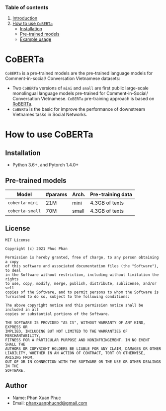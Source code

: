 ### Table of contents

1. [Introduction](#introduction)
2. [How to use ``CoBERTa``](#how_to_use_coberta)
    - [Installation](#installation)
    - [Pre-trained models](#models)
    - [Example usage](#usage)


# <a name='introduction'></a> CoBERTa

`CoBERTa` is a pre-trained models are the pre-trained language models for Comment-in-social/ Conversation Vietnamese datasets:

 - Two `CoBERTa` versions of `mini` and `small` are first public large-scale monolingual language models pre-trained for Comment-in-Social/ Conversation Vietnamese. `CoBERTa` pre-training approach is based on [RoBERTa](https://github.com/pytorch/fairseq/blob/master/examples/roberta/README.md).
 - `CoBERTa` is the basic for improve the performance of downstream Vietnames tasks in Social Networks.


# <a name='how_to_use_coberta'></a> How to use CoBERTa

## Installation <a name='installation'></a>

 - Python 3.6+, and Pytorch 1.4.0+ 

## Pre-trained models <a name='models'></a>

Model | #params | Arch.	 | Pre-training data
---|---|---|---
`coberta-mini` | 21M | mini | 4.3GB of texts
`coberta-small` | 70M | small | 4.3GB of texts

## License

    MIT License

    Copyright (c) 2021 Phuc Phan

    Permission is hereby granted, free of charge, to any person obtaining a copy
    of this software and associated documentation files (the "Software"), to deal
    in the Software without restriction, including without limitation the rights
    to use, copy, modify, merge, publish, distribute, sublicense, and/or sell
    copies of the Software, and to permit persons to whom the Software is
    furnished to do so, subject to the following conditions:

    The above copyright notice and this permission notice shall be included in all
    copies or substantial portions of the Software.

    THE SOFTWARE IS PROVIDED "AS IS", WITHOUT WARRANTY OF ANY KIND, EXPRESS OR
    IMPLIED, INCLUDING BUT NOT LIMITED TO THE WARRANTIES OF MERCHANTABILITY,
    FITNESS FOR A PARTICULAR PURPOSE AND NONINFRINGEMENT. IN NO EVENT SHALL THE
    AUTHORS OR COPYRIGHT HOLDERS BE LIABLE FOR ANY CLAIM, DAMAGES OR OTHER
    LIABILITY, WHETHER IN AN ACTION OF CONTRACT, TORT OR OTHERWISE, ARISING FROM,
    OUT OF OR IN CONNECTION WITH THE SOFTWARE OR THE USE OR OTHER DEALINGS IN THE
    SOFTWARE.

## Author

- Name: Phan Xuan Phuc
- Email: phanxuanphucnd@gmail.com
